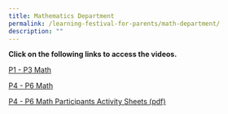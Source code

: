 ```yaml
---
title: Mathematics Department
permalink: /learning-festival-for-parents/math-department/
description: ""
---
```

<p><strong>Click on the following links to access the videos. </strong></p>
<p><a href="https://youtu.be/-wvIjI1gft4" rel="noopener">P1 - P3 Math</a></p>
<p><a href="https://youtu.be/IOaKO6TiOho" rel="noopener">P4 - P6 Math</a></p>
<p><a href="/files/p4-6 math parents learning fest participants activity sheets (2023).pdf" rel="noopener">P4 - P6 Math Participants Activity Sheets (pdf)</a></p>